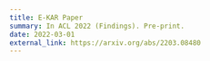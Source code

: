```yaml
---
title: E-KAR Paper
summary: In ACL 2022 (Findings). Pre-print.
date: 2022-03-01
external_link: https://arxiv.org/abs/2203.08480
---
```

